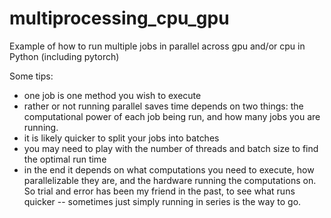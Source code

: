 # multiprocessing_cpu_gpu
Example of how to run multiple jobs in parallel across gpu and/or cpu in Python (including pytorch)

Some tips:
* one job is one method you wish to execute
* rather or not running parallel saves time depends on two things: the computational power of each job being run, and how many jobs you are running.
* it is likely quicker to split your jobs into batches
* you may need to play with the number of threads and batch size to find the optimal run time
* in the end it depends on what computations you need to execute, how parallelizable they are, and the hardware running the computations on. So trial and error has been my friend in the past, to see what runs quicker -- sometimes just simply running in series is the way to go.
